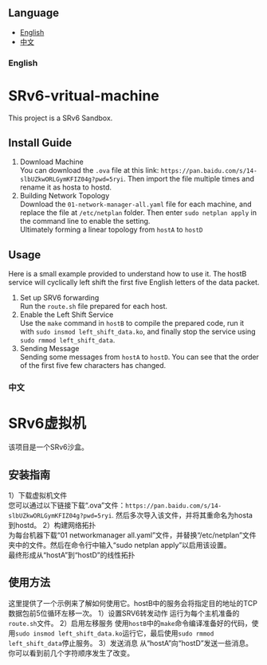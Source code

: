 ## Language

- [English](#english)
- [中文](#中文)

### English
# SRv6-vritual-machine
This project is a SRv6 Sandbox.
## Install Guide
1) Download Machine  
You can download the `.ova` file at this link: `https://pan.baidu.com/s/14-slbUZkwORLGymKFIZ04g?pwd=5ryi`. Then import the file multiple times and rename it as hosta to hostd.  
2) Building Network Topology  
Download the `01-network-manager-all.yaml` file for each machine, and replace the file at `/etc/netplan` folder. Then enter `sudo netplan apply` in the command line to enable the setting.  
Ultimately forming a linear topology from `hostA` to `hostD`  
## Usage  
Here is a small example provided to understand how to use it. The hostB service will cyclically left shift the first five English letters of the data packet.
1) Set up SRV6 forwarding  
Run the `route.sh` file prepared for each host.  
2) Enable the Left Shift Service  
Use the `make` command in `hostB` to compile the prepared code, run it with `sudo insmod left_shift_data.ko`, and finally stop the service using `sudo rmmod left_shift_data`.  
3) Sending Message  
Sending some messages from `hostA` to `hostD`. You can see that the order of the first five few characters has changed.


### 中文  
# SRv6虚拟机
该项目是一个SRv6沙盒。  
## 安装指南
1）下载虚拟机文件  
您可以通过以下链接下载“.ova”文件：`https://pan.baidu.com/s/14-slbUZkwORLGymKFIZ04g?pwd=5ryi`. 然后多次导入该文件，并将其重命名为hosta到hostd。
2）构建网络拓扑  
为每台机器下载“01 networkmanager all.yaml”文件，并替换“/etc/netplan”文件夹中的文件。然后在命令行中输入“sudo netplan apply”以启用该设置。  
最终形成从“hostA”到“hostD”的线性拓扑  
## 使用方法  
这里提供了一个示例来了解如何使用它。hostB中的服务会将指定目的地址的TCP数据包前5位循环左移一次。
1）设置SRV6转发动作
运行为每个主机准备的`route.sh`文件。
2）启用左移服务
使用`hostB`中的`make`命令编译准备好的代码，使用`sudo insmod left_shift_data.ko`运行它，最后使用`sudo rmmod left_shift_data`停止服务。
3）发送消息
从“hostA”向“hostD”发送一些消息。你可以看到前几个字符顺序发生了改变。
